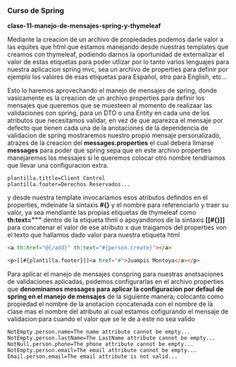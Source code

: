### Curso de Spring

**clase-11-manejo-de-mensajes-spring-y-thymeleaf**

Mediante la creacion de un archivo de propiedades podemos darle valor a las equites que html que estamos manejando desde
nuestras templates que creamos con thymeleaf, podiendo darnos la oportunidad de externalizar el valor de estas etiquetas
para poder utlizar por lo tanto varios lenguajes para nuestra aplicacion spring mvc, sea un archivo de properties para 
definir por ejemplo los valores de esas etiquetas para Español, otro para English, etc...

Esto lo haremos aprovechando el manejo de mensajes de spring, donde vasicamente es la creacion de un archivo properties 
para definir los mensajes que queremos que se muesteen al momento de realizaar las validaciones con spring, para un DTO
o una Entity en cada uno de los atributos que necesitamos validar, en vez de que aparezca el mensaje por defecto que 
tienen cada una de la anotaciones de la dependencia de validacion de spring mostraremos nuestro propio mensaje 
personalizado, atrazes de la creacion del **messages.properties** el cual debera llmarse **messages** para poder que 
spring sepa que en este archivo properties manejaremos los messajes si le queremos colocar otro nombre tendriamos que
llevar una configuracion extra.

```properties
plantilla.tittle=Client Control
plantilla.footer=Derechos Reservados...
`````

y desde nuestra template invocariamos esos atributos defindos en el properties, mdeinate la sintaxis **#{}** y el nombre
para referenciarlo y traer su valor, ya sea mendiante las propias etiquetas de thymeleaf como **th:text="""** dentro 
de la etiqueta thml o apoyandonos de la sintaxis **[[#{}]]** para concatenar el valor de ese atributo x que traigamos del
properties von el texto que hallamos dado valor para nuestra etiqueta html

```html
<a th:href="@{/add}" th:text="#{person.create}"></a>
```

```html
<p>[[#{plantilla.footer}]]<a href="#">Juampis Montoya</a></p>
```
Para aplicar el manejo de mensajes conspring para nuestras anotsaciones de validaciones aplicadas, podemos configurarlas 
en el archivo properties que **denominamos messages para aplicar la configuracion por defaul de spring en el manejo de 
mensajes** de la siguiente manera; colocanto como propiedad el nombre de la anotacion concatenada
con el nombre de la clase mas el nombre del atributo al cual estamos cofigurando el mensaje de validacion
para cuando el valor que se le de a este  no sea valido
```properties
NotEmpty.person.name=The name attribute cannot be empty...
NotEmpty.person.lastName=The LastName attribute cannot be empty...
NotNull.person.phone=The phone attribute cannot be empty...
NotEmpty.person.email=The email attribute cannot be empty...
Email.person.email=The email attribute is not valid...
```